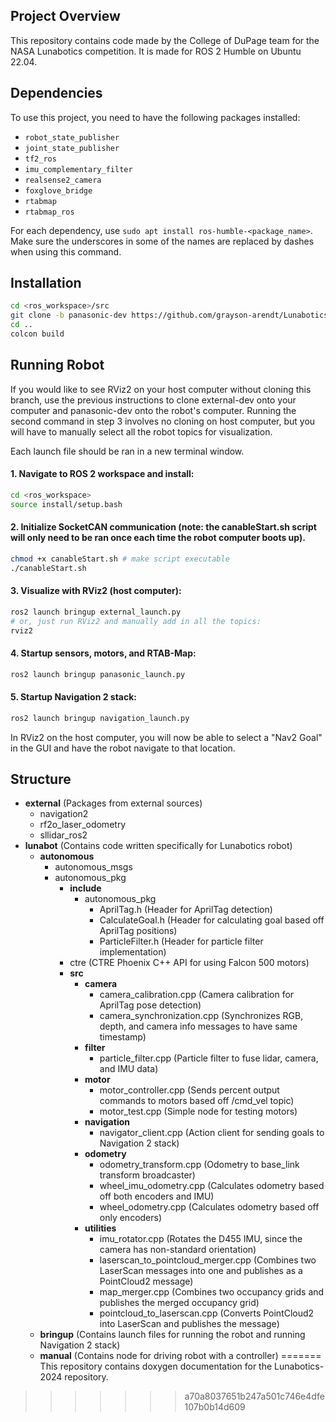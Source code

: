 ## Project Overview

This repository contains code made by the College of DuPage team for the NASA Lunabotics competition. It is made for ROS 2 Humble on Ubuntu 22.04. 

## Dependencies

To use this project, you need to have the following packages installed:

- `robot_state_publisher`
- `joint_state_publisher`
- `tf2_ros`
- `imu_complementary_filter`
- `realsense2_camera`
- `foxglove_bridge`
- `rtabmap`
- `rtabmap_ros`

For each dependency, use `sudo apt install ros-humble-<package_name>`. Make sure the underscores in some of the names are replaced by dashes when using this command.

## Installation
```bash
cd <ros_workspace>/src
git clone -b panasonic-dev https://github.com/grayson-arendt/Lunabotics-2024.git
cd ..
colcon build
```

## Running Robot

If you would like to see RViz2 on your host computer without cloning this branch, use the previous instructions to clone external-dev onto your computer and panasonic-dev onto the robot's computer. Running the second command in step 3 involves no cloning on host computer, but you will have to manually select all the robot topics for visualization.

Each launch file should be ran in a new terminal window. 

#### 1. Navigate to ROS 2 workspace and install:
```bash
cd <ros_workspace>
source install/setup.bash
```

#### 2. Initialize SocketCAN communication (note: the canableStart.sh script will only need to be ran once each time the robot computer boots up).
```bash
chmod +x canableStart.sh # make script executable
./canableStart.sh
```

#### 3. Visualize with RViz2 (host computer):
```bash
ros2 launch bringup external_launch.py
# or, just run RViz2 and manually add in all the topics:
rviz2
```

#### 4. Startup sensors, motors, and RTAB-Map:

```bash
ros2 launch bringup panasonic_launch.py
```

#### 5. Startup Navigation 2 stack:

```bash
ros2 launch bringup navigation_launch.py
```

In RViz2 on the host computer, you will now be able to select a "Nav2 Goal" in the GUI and have the robot navigate to that location. 

## Structure

- **external** (Packages from external sources)
  - navigation2
  - rf2o_laser_odometry
  - sllidar_ros2
- **lunabot**  (Contains code written specifically for Lunabotics robot)
  - **autonomous**
    - autonomous_msgs
    - autonomous_pkg
      - **include**
        - autonomous_pkg
          - AprilTag.h (Header for AprilTag detection)
          - CalculateGoal.h (Header for calculating goal based off AprilTag positions)
          - ParticleFilter.h (Header for particle filter implementation)
      - ctre (CTRE Phoenix C++ API for using Falcon 500 motors)
      - **src**
        - **camera**
          - camera_calibration.cpp (Camera calibration for AprilTag pose detection)
          - camera_synchronization.cpp (Synchronizes RGB, depth, and camera info messages to have same timestamp)
        - **filter**
          - particle_filter.cpp (Particle filter to fuse lidar, camera, and IMU data)
        - **motor**
          - motor_controller.cpp (Sends percent output commands to motors based off /cmd_vel topic)
          - motor_test.cpp (Simple node for testing motors)
        - **navigation**
          - navigator_client.cpp (Action client for sending goals to Navigation 2 stack)
        - **odometry**
          - odometry_transform.cpp (Odometry to base_link transform broadcaster)
          - wheel_imu_odometry.cpp (Calculates odometry based off both encoders and IMU)
          - wheel_odometry.cpp (Calculates odometry based off only encoders)
        - **utilities**
          - imu_rotator.cpp (Rotates the D455 IMU, since the camera has non-standard orientation)
          - laserscan_to_pointcloud_merger.cpp (Combines two LaserScan messages into one and publishes as a PointCloud2 message)
          - map_merger.cpp (Combines two occupancy grids and publishes the merged occupancy grid)
          - pointcloud_to_laserscan.cpp (Converts PointCloud2 into LaserScan and publishes the message)
  - **bringup** (Contains launch files for running the robot and running Navigation 2 stack)
  - **manual**  (Contains node for driving robot with a controller)
=======
This repository contains doxygen documentation for the Lunabotics-2024 repository.
>>>>>>> a70a8037651b247a501c746e4dfe107b0b14d609
